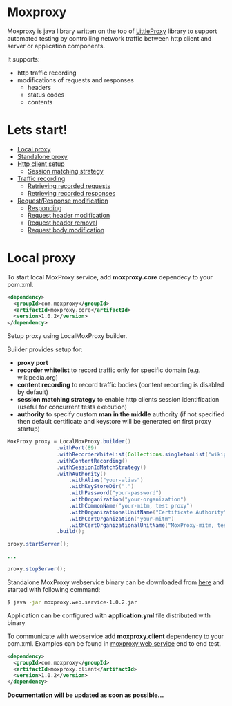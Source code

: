 # Moxproxy

Moxproxy is java library written on the top of [LittleProxy](https://github.com/adamfisk/LittleProxy) library to support automated testing by controlling network traffic between http client and server or application components.
 

It supports:
* http traffic recording
* modifications of requests and responses
    * headers
    * status codes
    * contents
    
# Lets start!

* [Local proxy](#local-proxy)
* [Standalone proxy](#standalone-proxy)
* [Http client setup](#client-setup)
    * [Session matching strategy](#session-matching)
* [Traffic recording](#traffic-recording)
    * [Retrieving recorded requests](#get-requests)
    * [Retrieving recorded responses](#get-responses)
* [Request/Response modification](#traffic-modification)
    * [Responding](#responding)
    * [Request header modification](#request-header-mod)
    * [Request header removal](#request-header-rem)
    * [Request body modification](#request-body-mod)


# <a name="local-proxy"></a>Local proxy

To start local MoxProxy service, add **moxproxy.core** dependecy to your pom.xml.
```xml
<dependency>
  <groupId>com.moxproxy</groupId>
  <artifactId>moxproxy.core</artifactId>
  <version>1.0.2</version>
</dependency>
```
Setup proxy using LocalMoxProxy builder.

Builder provides setup for:
* **proxy port**
* **recorder whitelist** to record traffic only for specific domain (e.g. wikipedia.org)
* **content recording** to record traffic bodies (content recording is disabled by default)
* **session matching strategy** to enable http clients session identification (useful for concurrent tests execution)
* **authority** to specify custom **man in the middle** authority (if not specified then default certificate and keystore will be generated on first proxy startup) 

```java
MoxProxy proxy = LocalMoxProxy.builder()
                .withPort(89)
                .withRecorderWhiteList(Collections.singletonList("wikipedia.org"))
                .withContentRecording()
                .withSessionIdMatchStrategy()
                .withAuthority()
                    .withAlias("your-alias")
                    .withKeyStoreDir(".")
                    .withPassword("your-password")
                    .withOrganization("your-organization")
                    .withCommonName("your-mitm, test proxy")
                    .withOrganizationalUnitName("Certificate Authority")
                    .withCertOrganization("your-mitm")
                    .withCertOrganizationalUnitName("MoxProxy-mitm, test automation purpose").backToParent()
                .build();

proxy.startServer();

...

proxy.stopServer();
```







Standalone MoxProxy webservice binary can be downloaded from [here](https://github.com/lukasz-aw/moxproxy/releases/download/moxproxy-1.0.2/moxproxy.web.service-1.0.2.zip) and started with following command:
```sh
$ java -jar moxproxy.web.service-1.0.2.jar
```
Application can be configured with **application.yml** file distributed with binary

To communicate with webservice add **moxproxy.client** dependency to your pom.xml.
Examples can be found in [moxproxy.web.service](https://github.com/lukasz-aw/moxproxy/blob/master/moxproxy.web.service/src/test/java/testing/WebServiceE2ETest.java) end to end test.

```xml
<dependency>
  <groupId>com.moxproxy</groupId>
  <artifactId>moxproxy.client</artifactId>
  <version>1.0.2</version>
</dependency>
```

**Documentation will be updated as soon as possible...**


